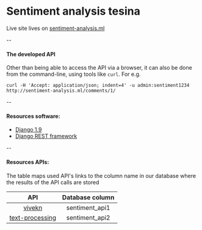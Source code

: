 # Sentiment analysis tesina

Live site lives on [sentiment-analysis.ml](http://sentiment-analysis.ml/)

--
#### The developed API
Other than being able to access the API via a browser, it can also be done from the command-line, using tools like `curl`.
For e.g.
```
curl -H 'Accept: application/json; indent=4' -u admin:sentiment1234 http://sentiment-analysis.ml/comments/1/
```

--
#### Resources software:
+ [Django 1.9](https://www.djangoproject.com/)
+ [Django REST framework](http://www.django-rest-framework.org/)

--
#### Resources APIs:
The table maps used API's links to the column name in our database where the results of the API calls are stored

| API                  | Database column | 
|:--------------------:|:---------------:| 
| [vivekn][1]          | sentiment_api1  | 
| [text-processing][2] | sentiment_api2  |  


[1]: http://sentiment.vivekn.com/api/text/
[2]: http://text-processing.com/docs/sentiment.html



